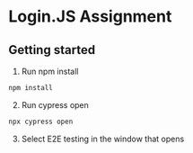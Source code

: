 # Login.JS Assignment

## Getting started

1. Run npm install

````sh
npm install
````

2. Run cypress open

````sh
npx cypress open
````

3. Select E2E testing in the window that opens